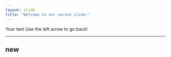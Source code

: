 ```yaml
---
layout: slide
title: "Welcome to our second slide!"
---
```

Your text
Use the left arrow to go back!

------
new
-----
